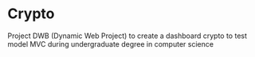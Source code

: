 # Crypto
Project DWB (Dynamic Web Project) to create a dashboard crypto to test model MVC during undergraduate degree in computer science
